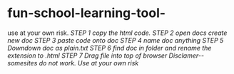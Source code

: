 # fun-school-learning-tool-
use at your own risk.
*STEP 1 copy the html code.*
*STEP 2 open docs create new doc* 
*STEP 3 paste code onto doc*
*STEP 4 name doc anything*
*STEP 5 Downdown doc as plain.txt*
*STEP 6 find doc in folder and rename the extension to .html*
*STEP 7 Drag file into top of browser*
*Disclamer-- somesites do not work. Use at your own risk*
